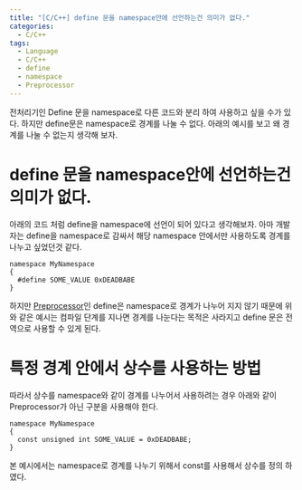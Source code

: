 ```yaml
---
title: "[C/C++] define 문을 namespace안에 선언하는건 의미가 없다."
categories:
  - C/C++
tags:
  - Language
  - C/C++
  - define
  - namespace
  - Preprocessor
---
```


전처리기인 Define 문을 namespace로 다른 코드와 분리 하여 사용하고 싶을 수가 있다. 하지만 define문은 namespace로 경계를 나눌 수 없다. 아래의 예시를 보고 왜 경계를 나눌 수 없는지 생각해 보자.

# define 문을 namespace안에 선언하는건 의미가 없다.

아래의 코드 처럼 define을 namespace에 선언이 되어 있다고 생각해보자. 아마 개발자는 define을 namespace로 감싸서 해당 namespace 안에서만 사용하도록 경계를 나누고 싶었던것 같다.
```
namespace MyNamespace
{
  #define SOME_VALUE 0xDEADBABE
}
```

하지만 [Preprocessor](https://en.wikipedia.org/wiki/C_preprocessor)인 define은 namespace로 경계가 나누어 지지 않기 때문에 위와 같은 예시는 컴파일 단계를 지나면 경계를 나눈다는 목적은 사라지고 define 문은 전역으로 사용할 수 있게 된다.

# 특정 경계 안에서 상수를 사용하는 방법

따라서 상수를 namespace와 같이 경계를 나누어서 사용하려는 경우 아래와 같이 Preprocessor가 아닌 구분을 사용해야 한다.

```
namespace MyNamespace
{
  const unsigned int SOME_VALUE = 0xDEADBABE;
}
```

본 예시에서는 namespace로 경계를 나누기 위해서 const를 사용해서 상수를 정의 하였다.

